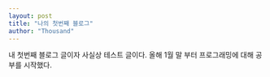 ```yaml
---
layout: post
title: "나의 첫번째 블로그"
author: "Thousand"
---
```


내 첫번째 블로그 글이자 사실상 테스트 글이다. 올해 1월 말 부터 프로그래밍에 대해 공부를 시작했다.
